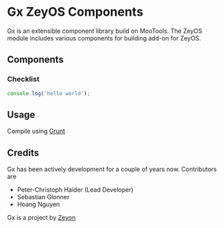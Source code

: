 Gx ZeyOS Components
=======================

Gx is an extensible component library build on MooTools. The ZeyOS module includes various components for building add-on for ZeyOS.


Components
----------


### Checklist ###

```js
console.log('hello world');

```


Usage
-----

Compile using [Grunt](http://gruntjs.com/)


Credits
-------

Gx has been actively development for a couple of years now. Contributors are

 * Peter-Christoph Haider (Lead Developer)
 * Sebastian Glonner
 * Hoang Nguyen

Gx is a project by [Zeyon](http://www.zeyon.net)
